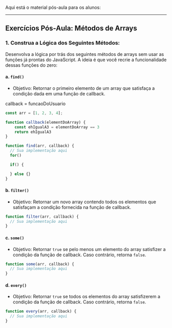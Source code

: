 Aqui está o material pós-aula para os alunos:

---

## Exercícios Pós-Aula: Métodos de Arrays

### 1. Construa a Lógica dos Seguintes Métodos:
Desenvolva a lógica por trás dos seguintes métodos de arrays sem usar as funções já prontas do JavaScript. A ideia é que você recrie a funcionalidade dessas funções do zero:

#### a. `find()`
- Objetivo: Retornar o primeiro elemento de um array que satisfaça a condição dada em uma função de callback.
  
callback = funcaoDoUsuario
```javascript
const arr = [1, 2, 3, 4];

function callback(elementDoArray) {
    const ehIgualA3 = elementDoArray == 3
    return ehIgualA3
}

function find(arr, callback) {
  // Sua implementação aqui
  for()

  if() {

  } else {}
}
```

#### b. `filter()`
- Objetivo: Retornar um novo array contendo todos os elementos que satisfaçam a condição fornecida na função de callback.
  
```javascript
function filter(arr, callback) {
  // Sua implementação aqui
}
```

#### c. `some()`
- Objetivo: Retornar `true` se pelo menos um elemento do array satisfizer a condição da função de callback. Caso contrário, retorna `false`.
  
```javascript
function some(arr, callback) {
  // Sua implementação aqui
}
```

#### d. `every()`
- Objetivo: Retornar `true` se todos os elementos do array satisfizerem a condição da função de callback. Caso contrário, retorna `false`.

```javascript
function every(arr, callback) {
  // Sua implementação aqui
}
```

